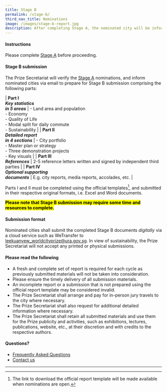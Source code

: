 ```yaml
---
title: Stage B
permalink: /stage-b/
third_nav_title: Nominations
image: /images/stage-b-report.jpg
description: After completing Stage A, the nominated city will be informed to prepare and submit a detailed report using the official report template.
---
```


#### **Instructions**

Please complete [Stage A](/stage-a) before proceeding.

#### **Stage B submission**

The Prize Secretariat will verify the [Stage A](/stage-a) nominations, and inform nominated cities via email to prepare for Stage B submission comprising the following parts: 

| **Part I** <br> ***Key statistics*** <br> ***in 5 areas*** | - Land area and population <br> - Economy <br> - Quality of Life <br> - Modal split for daily commute <br> - Sustainability  |
| **Part II** <br> ***Detailed report*** <br> ***in 4 sections*** | - City portfolio <br> - Master plan or strategy <br> - Three demonstration projects <br> - Key visuals |
| **Part III** <br> ***References*** | 2-5 reference letters written and signed by independent third parties |
| **Part IV** <br> ***Optional supporting***<br>***documents*** | E.g. city reports, media reports, accolades, etc. |

Parts I and II must be completed using the official templates[^1], and submitted in their respective original formats, i.e. Excel and Word documents.

**<mark>Please note that Stage B submission may require some time and resources to complete.</mark>** 

#### **Submission format**

Nominated cities shall submit the completed Stage B documents _digitally_ via a cloud service such as WeTransfer to [leekuanyew_worldcityprize@ura.gov.sg](mailto:leekuanyew_worldcityprize@ura.gov.sg). In view of sustainability, the Prize Secretariat will not accept any printed or physical submissions. 

#### **Please read the following**

- A fresh and complete set of report is required for each cycle as previously submitted materials will not be taken into consideration. 
- Please ensure the timely delivery of all submission materials. 
- An incomplete report or a submission that is not prepared using the official report template may be considered invalid. 
- The Prize Secretariat shall arrange and pay for in-person jury travels to the city where necessary. 
- The Prize Secretariat shall also request for additional detailed information where necessary. 
- The Prize Secretariat shall retain all submitted materials and use them for the Prize publicity and activities, such as exhibitions, lectures, publications, website, etc., at their discretion and with credits to the respective authors. 

#### **Questions?**

- [Frequently Asked Questions](/faq/) 
- [Contact us](/feedback/)

---

[^1]: The link to download the official report template will be made available when nominations are open. 
